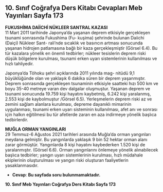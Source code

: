 ## 10. Sınıf Coğrafya Ders Kitabı Cevapları Meb Yayınları Sayfa 173

**FUKUSHİMA DAİİCHİ NÜKLEER SANTRAL KAZASI**  
 11 Mart 2011 tarihinde Japonya’da yaşanan deprem etkisiyle gerçekleşen tsunami sonrasında Fukushima (Fu- kuşima) şehrinde bulunan Daiichi (Daiçi) Nükleer Sant- rali’nde sıcaklık ve basıncın artması sonucunda yaşanan hidrojen patlamasına bağlı bir kaza gerçekleşmiştir (Görsel 6.4). Bu tür kazalara yönelik en önemli tedbirler; nükleer tesislerin deprem riski düşük bölgelere kurulması, tsunami erken uyarı sistemlerinin kullanılması ve hızlı tahliyedir.

Japonya’da Töhoku şehri açıklarında 2011 yılında mag- nitüdü 9,1 büyüklüğünde olan ve yaklaşık 6 dakika süren bir deprem yaşanmıştır. Deprem sonrasında gerçekleşen tsunaminin etkisiyle saatteki hızı 500 km ve boyu 35-40 metreye varan dev dalgalar oluşmuştur. Yaşanan deprem ve tsunami sonucunda 19.759 kişi hayatını kaybetmiş, 6.242 kişi yaralanmış, 2.553 kişi de kaybolmuştur /Görsel 6.5). Yerleşmelerin deprem riski az ve zemini sağlam alanlara kurulması, depreme dayanıklı mimarinin uygulanması, tsunami erken uyarı sisteminin kullanılması, afet anı ve sonrası için halkın eğitilmesi bu tür afetlerde zararı en aza indirmeye yönelik başlıca tedbirlerdir.

**MUĞLA ORMAN YANGINLARI**  
 29 Temmuz-6 Ağustos 2021 tarihleri arasında Muğla’da orman yangınları meydana gelmiştir. Bu yangınlarda yaklaşık 9 bin 52 hektar orman alanı zarar görmüştür. Yangınlarda 8 kişi hayatını kaybederken 1.520 kişi de yaralanmıştır. (Görsel 6.6). Orman yangınlarını önlemeye yönelik alınabilecek başlıca tedbirler; yangın uyarı sistemlerinin kurulması, hızlı müdahale ekiplerinin oluşturulması ve yangın riski oluşturan faaliyetlerin yasaklanmasıdır.

* **Cevap**: **Bu sayfada soru bulunmamaktadır.**

**10. Sınıf Meb Yayınları Coğrafya Ders Kitabı Sayfa 173**